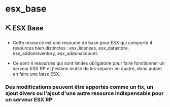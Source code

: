 # esx_base

<h2> ⛏️ ESX Base </h2>

- Cette resource est une resource de base pour ESX qui comporte 4 resources bien distinctes : esx_licenses, esx_datastore, esx_addoninventory, esx_addonaccount. </br>

- Ce sont 4 resources qui sont limites obligatoire pour faire fonctionner un serveur ESX RP et j'estime inutile de les séparer en quatre, donc autant en faire une base ESX.</br>

<h3>Des modifications peuvent être apportés comme un fix, un ajout divers ou l'ajout d'une autre resource indispensable pour un serveur ESX RP</br>
